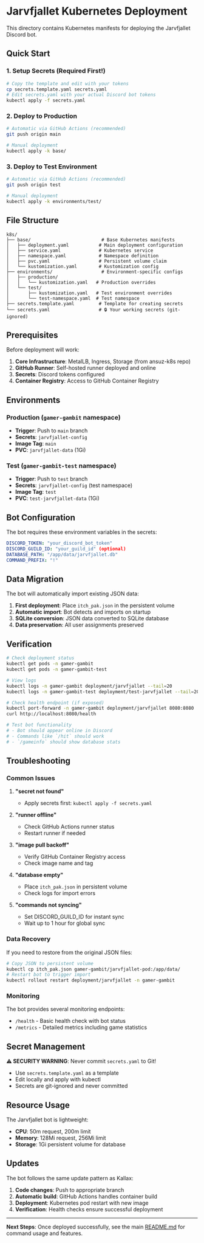 # Jarvfjallet Kubernetes Deployment

This directory contains Kubernetes manifests for deploying the Jarvfjallet Discord bot.

## Quick Start

### 1. Setup Secrets (Required First!)
```bash
# Copy the template and edit with your tokens
cp secrets.template.yaml secrets.yaml
# Edit secrets.yaml with your actual Discord bot tokens
kubectl apply -f secrets.yaml
```

### 2. Deploy to Production
```bash
# Automatic via GitHub Actions (recommended)
git push origin main

# Manual deployment
kubectl apply -k base/
```

### 3. Deploy to Test Environment
```bash
# Automatic via GitHub Actions (recommended) 
git push origin test

# Manual deployment
kubectl apply -k environments/test/
```

## File Structure

```
k8s/
├── base/                          # Base Kubernetes manifests
│   ├── deployment.yaml           # Main deployment configuration
│   ├── service.yaml              # Kubernetes service
│   ├── namespace.yaml            # Namespace definition
│   ├── pvc.yaml                  # Persistent volume claim
│   └── kustomization.yaml        # Kustomization config
├── environments/                  # Environment-specific configs
│   ├── production/
│   │   └── kustomization.yaml   # Production overrides
│   └── test/
│       ├── kustomization.yaml   # Test environment overrides
│       └── test-namespace.yaml  # Test namespace
├── secrets.template.yaml         # Template for creating secrets
└── secrets.yaml                  # 🔒 Your working secrets (git-ignored)
```

## Prerequisites

Before deployment will work:

1. **Core Infrastructure**: MetalLB, Ingress, Storage (from ansuz-k8s repo)
2. **GitHub Runner**: Self-hosted runner deployed and online
3. **Secrets**: Discord tokens configured
4. **Container Registry**: Access to GitHub Container Registry

## Environments

### Production (`gamer-gambit` namespace)
- **Trigger**: Push to `main` branch
- **Secrets**: `jarvfjallet-config`
- **Image Tag**: `main`
- **PVC**: `jarvfjallet-data` (1Gi)

### Test (`gamer-gambit-test` namespace)  
- **Trigger**: Push to `test` branch
- **Secrets**: `jarvfjallet-config` (test namespace)
- **Image Tag**: `test`
- **PVC**: `test-jarvfjallet-data` (1Gi)

## Bot Configuration

The bot requires these environment variables in the secrets:

```yaml
DISCORD_TOKEN: "your_discord_bot_token"
DISCORD_GUILD_ID: "your_guild_id" (optional)
DATABASE_PATH: "/app/data/jarvfjallet.db"
COMMAND_PREFIX: "!"
```

## Data Migration

The bot will automatically import existing JSON data:

1. **First deployment**: Place `itch_pak.json` in the persistent volume
2. **Automatic import**: Bot detects and imports on startup
3. **SQLite conversion**: JSON data converted to SQLite database
4. **Data preservation**: All user assignments preserved

## Verification

```bash
# Check deployment status
kubectl get pods -n gamer-gambit
kubectl get pods -n gamer-gambit-test

# View logs
kubectl logs -n gamer-gambit deployment/jarvfjallet --tail=20
kubectl logs -n gamer-gambit-test deployment/test-jarvfjallet --tail=20

# Check health endpoint (if exposed)
kubectl port-forward -n gamer-gambit deployment/jarvfjallet 8080:8080
curl http://localhost:8080/health

# Test bot functionality
# - Bot should appear online in Discord
# - Commands like `/hit` should work
# - `/gameinfo` should show database stats
```

## Troubleshooting

### Common Issues

1. **"secret not found"**
   - Apply secrets first: `kubectl apply -f secrets.yaml`

2. **"runner offline"** 
   - Check GitHub Actions runner status
   - Restart runner if needed

3. **"image pull backoff"**
   - Verify GitHub Container Registry access
   - Check image name and tag

4. **"database empty"**
   - Place `itch_pak.json` in persistent volume
   - Check logs for import errors

5. **"commands not syncing"**
   - Set DISCORD_GUILD_ID for instant sync
   - Wait up to 1 hour for global sync

### Data Recovery

If you need to restore from the original JSON files:

```bash
# Copy JSON to persistent volume
kubectl cp itch_pak.json gamer-gambit/jarvfjallet-pod:/app/data/
# Restart bot to trigger import
kubectl rollout restart deployment/jarvfjallet -n gamer-gambit
```

### Monitoring

The bot provides several monitoring endpoints:

- `/health` - Basic health check with bot status
- `/metrics` - Detailed metrics including game statistics

## Secret Management

**⚠️ SECURITY WARNING**: Never commit `secrets.yaml` to Git!

- Use `secrets.template.yaml` as a template
- Edit locally and apply with kubectl
- Secrets are git-ignored and never committed

## Resource Usage

The Jarvfjallet bot is lightweight:

- **CPU**: 50m request, 200m limit
- **Memory**: 128Mi request, 256Mi limit
- **Storage**: 1Gi persistent volume for database

## Updates

The bot follows the same update pattern as Kallax:

1. **Code changes**: Push to appropriate branch
2. **Automatic build**: GitHub Actions handles container build
3. **Deployment**: Kubernetes pod restart with new image
4. **Verification**: Health checks ensure successful deployment

---

**Next Steps**: Once deployed successfully, see the main [README.md](../README.md) for command usage and features.
